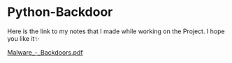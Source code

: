 # Python-Backdoor

Here is the link to my notes that I made while working on the Project. I hope you like it✨ 

[Malware_-_Backdoors.pdf](https://github.com/ShibuShivansh40/Python-Backdoor/files/10254311/Malware_-_Backdoors.pdf)

